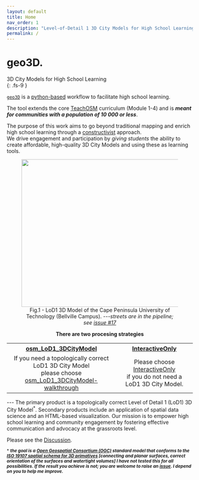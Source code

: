 ```yaml
---
layout: default
title: Home
nav_order: 1
description: "Level-of-Detail 1 3D City Models for High School Learning."
permalink: /
---
```


# geo3D. 
3D City Models for High School Learning  
{: .fs-9 }

[`geo3D`](https://github.com/AdrianKriger/osm_LoD1_3DCityModel) is a [python-based](https://en.wikipedia.org/wiki/Python_(programming_language)) workflow to facilitate high school learning. 

The tool extends the core [TeachOSM](https://teachosm.org) curriculum (Module 1-4) and is ***meant for communities with a population of 10 000 or less***.

The purpose of this work aims to go beyond traditional mapping and enrich high school learning through a [constructivist](https://en.wikipedia.org/wiki/Constructivism_(philosophy_of_education)) approach. 
<br>
We drive engagement and participation by *giving students* the ability to create affordable, high-quality 3D City Models and using these as learning tools.

 <figure><center>
  <img src="{{site.baseurl | prepend: site.url}}/img/CityJSON_Ninja_cputb.png" style="width: 800px; height: 400px; border: 0px">
  <figcaption>Fig.1 - LoD1 3D Model of the Cape Peninsula University of Technology (Bellville Campus). <em>---streets are in the pipeline; see <cite><a href="https://github.com/AdrianKriger/osm_LoD1_3DCityModel/issues/17"> issue #17</a></cite></em></figcaption>
</center></figure> 
<!-- <p align="center">
<img src="{{site.baseurl | prepend: site.url}}/img/CityJSON_Ninja_cput.png" style="width: 800px; height: 400px; border: 0px">
</p>
<p align="center">
    LoD1 3D Model of the Cape Peninsula University of Technology (Bellville Campus).
</p>
&nbsp;&nbsp;--> 

<p align="center"><b>There are two procesing strategies</b></p>

<!--| [osm_LoD1_3DCityModel](https://github.com/AdrianKriger/geo3D/blob/main/osm_LoD1_3DCityModel-walkthrough.ipynb) | [InteractivateOnly](https://github.com/AdrianKriger/geo3D/blob/main/interactiveOnly.ipynb) |
| :-----: | :-----: |
| If you need a topologically correct LoD1 3D City Model please choose [osm_LoD1_3DCityModel](https://github.com/AdrianKriger/geo3D/blob/main/osm_LoD1_3DCityModel-walkthrough.ipynb) | Please choose [InteractiveOnly](https://github.com/AdrianKriger/geo3D/blob/main/interactiveOnly.ipynb) if you do not need a LoD1 3D City Model |-->

<table>
  <tr>
    <th align="center"><a href="https://github.com/AdrianKriger/geo3D/blob/main/osm_LoD1_3DCityModel-walkthrough.ipynb">osm_LoD1_3DCityModel</a> </th>
    <th align="center"><a href="https://github.com/AdrianKriger/geo3D/blob/main/interactiveOnly.ipynb">InteractiveOnly</a> </th>
  </tr>
  <tr>
    <td align="center"> If you need a topologically correct LoD1 3D City Model <br> please choose <br> <a href="https://github.com/AdrianKriger/geo3D/blob/main/osm_LoD1_3DCityModel-walkthrough.ipynb">osm_LoD1_3DCityModel-walkthrough</a> </td>
    <td align="center"> Please choose <a href="https://github.com/AdrianKriger/geo3D/blob/main/interactiveOnly.ipynb">InteractiveOnly</a> <br> if you do not need a LoD1 3D City Model. </td>
  </tr>
</table>
---
The primary product is a topologically correct Level of Detail 1 (LoD1) 3D City Model<sup>*</sup>. Secondary products include an application of spatial data science and an HTML-based visualization. Our mission is to empower high school learning and community engagement by fostering effective communication and advocacy at the grassroots level.
 
Please see the [Discussion](https://github.com/AdrianKriger/osm_LoD1_3DCityModel/discussions/22).

<sup>* ***the goal is a [Open Geospatial Consortium (OGC)](https://www.ogc.org/standard/citygml/) standard model that conforms to the [ISO 19107 spatial schema for 3D primatives](https://www.iso.org/standard/66175.html) [connecting and planar surfaces, correct orientation of the surfaces and watertight volumes] I have not tested this for all possibilities. If the result you achieve is not; you are welcome to raise an [issue](https://github.com/AdrianKriger/osm_LoD1_3DCityModel/issues). I depend on you to help me improve.*** 
